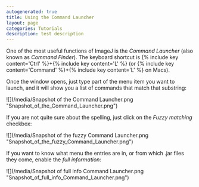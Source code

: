 ```yaml
---
autogenerated: true
title: Using the Command Launcher
layout: page
categories: Tutorials
description: test description
---
```


One of the most useful functions of ImageJ is the *Command Launcher* (also known as *Command Finder*). The keyboard shortcut is {% include key content='Ctrl' %}+{% include key content='L' %} (or {% include key content='Command' %}+{% include key content='L' %} on Macs).

Once the window opens, just type part of the menu item you want to launch, and it will show you a list of commands that match that substring:

![](/media/Snapshot of the Command Launcher.png "Snapshot_of_the_Command_Launcher.png")

If you are not quite sure about the spelling, just click on the *Fuzzy matching* checkbox:

![](/media/Snapshot of the fuzzy Command Launcher.png "Snapshot_of_the_fuzzy_Command_Launcher.png")

If you want to know what menu the entries are in, or from which .jar files they come, enable the *full information*:

![](/media/Snapshot of full info Command Launcher.png "Snapshot_of_full_info_Command_Launcher.png")


